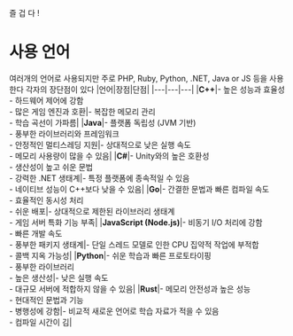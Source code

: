 즐 겁 다 !

# 사용 언어

여러개의 언어로 사용되지만 주로  PHP, Ruby, Python, .NET, Java or JS 등을 사용한다
각자의 장단점이 있다
|언어|장점|단점|
|---|---|---|
|**C++**|- 높은 성능과 효율성  <br>- 하드웨어 제어에 강함  <br>- 많은 게임 엔진과 호환|- 복잡한 메모리 관리  <br>- 학습 곡선이 가파름|
|**Java**|- 플랫폼 독립성 (JVM 기반)  <br>- 풍부한 라이브러리와 프레임워크  <br>- 안정적인 멀티스레딩 지원|- 상대적으로 낮은 실행 속도  <br>- 메모리 사용량이 많을 수 있음|
|**C#**|- Unity와의 높은 호환성  <br>- 생산성이 높고 쉬운 문법  <br>- 강력한 .NET 생태계|- 특정 플랫폼에 종속적일 수 있음  <br>- 네이티브 성능이 C++보다 낮을 수 있음|
|**Go**|- 간결한 문법과 빠른 컴파일 속도  <br>- 효율적인 동시성 처리  <br>- 쉬운 배포|- 상대적으로 제한된 라이브러리 생태계  <br>- 게임 서버 특화 기능 부족|
|**JavaScript (Node.js)**|- 비동기 I/O 처리에 강함  <br>- 빠른 개발 속도  <br>- 풍부한 패키지 생태계|- 단일 스레드 모델로 인한 CPU 집약적 작업에 부적합  <br>- 콜백 지옥 가능성|
|**Python**|- 쉬운 학습과 빠른 프로토타이핑  <br>- 풍부한 라이브러리  <br>- 높은 생산성|- 낮은 실행 속도  <br>- 대규모 서버에 적합하지 않을 수 있음|
|**Rust**|- 메모리 안전성과 높은 성능  <br>- 현대적인 문법과 기능  <br>- 병행성에 강함|- 비교적 새로운 언어로 학습 자료가 적을 수 있음  <br>- 컴파일 시간이 김|